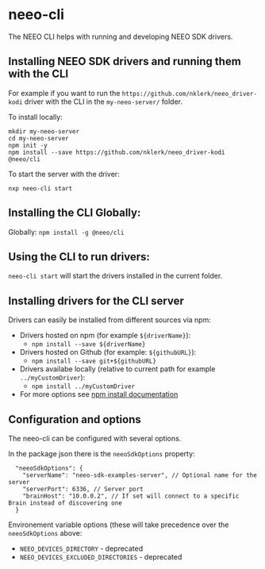 # neeo-cli

The NEEO CLI helps with running and developing NEEO SDK drivers.

## Installing NEEO SDK drivers and running them with the CLI

For example if you want to run the `https://github.com/nklerk/neeo_driver-kodi` driver with the CLI in the `my-neeo-server/` folder.

To install locally:
```
mkdir my-neeo-server
cd my-neeo-server
npm init -y
npm install --save https://github.com/nklerk/neeo_driver-kodi @neeo/cli
```

To start the server with the driver:
```
nxp neeo-cli start
```

## Installing the CLI Globally:

Globally: `npm install -g @neeo/cli`

## Using the CLI to run drivers:

`neeo-cli start` will start the drivers installed in the current folder.

## Installing drivers for the CLI server

Drivers can easily be installed from different sources via npm:

* Drivers hosted on npm (for example `${driverName}`):
  * `npm install --save ${driverName}`
* Drivers hosted on Github (for example: `${githubURL}`):
  * `npm install --save git+${githubURL}`
* Drivers availabe locally (relative to current path for example `../myCustomDriver`):
  * `npm install ../myCustomDriver`
* For more options see [npm install documentation](https://docs.npmjs.com/cli/install)

## Configuration and options

The neeo-cli can be configured with several options.

In the package json there is the `neeoSdkOptions` property:
```
  "neeoSdkOptions": {
    "serverName": "neeo-sdk-examples-server", // Optional name for the server
    "serverPort": 6336, // Server port
    "brainHost": "10.0.0.2", // If set will connect to a specific Brain instead of discovering one
  }
```

Environement variable options (these will take precedence over the `neeoSdkOptions` above:

* `NEEO_DEVICES_DIRECTORY` - deprecated
* `NEEO_DEVICES_EXCLUDED_DIRECTORIES` - deprecated